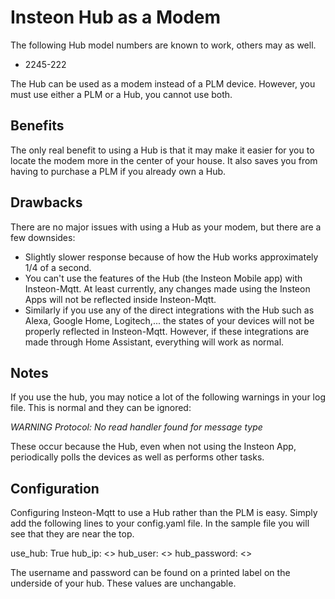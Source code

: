 # Insteon Hub as a Modem
The following Hub model numbers are known to work, others may as well.
- 2245-222

The Hub can be used as a modem instead of a PLM device.  However, you must use
either a PLM or a Hub, you cannot use both.

## Benefits

The only real benefit to using a Hub is that it may make it easier for you to
locate the modem more in the center of your house.  It also saves you from
having to purchase a PLM if you already own a Hub.

## Drawbacks

There are no major issues with using a Hub as your modem, but there are a few
downsides:
- Slightly slower response because of how the Hub works approximately 1/4 of a
second.
- You can't use the features of the Hub (the Insteon Mobile app) with
Insteon-Mqtt.  At least currently, any changes made using the Insteon Apps
will not be reflected inside Insteon-Mqtt.
- Similarly if you use any of the direct integrations with the Hub such as
Alexa, Google Home, Logitech,... the states of your devices will not be
properly reflected in Insteon-Mqtt.  However, if these integrations are made
through Home Assistant, everything will work as normal.

## Notes

If you use the hub, you may notice a lot of the following warnings in your log
file.  This is normal and they can be ignored:

*WARNING Protocol: No read handler found for message type*

These occur because the Hub, even when not using the Insteon App, periodically
polls the devices as well as performs other tasks.

## Configuration

Configuring Insteon-Mqtt to use a Hub rather than the PLM is easy.  Simply
add the following lines to your config.yaml file.  In the sample file you will
see that they are near the top.

use_hub: True
hub_ip: <<ip address of Hub>>
hub_user: <<username>>
hub_password: <<password>>

The username and password can be found on a printed label on the underside of
your hub.  These values are unchangable.

